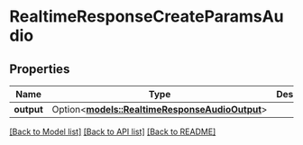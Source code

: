 # RealtimeResponseCreateParamsAudio

## Properties

Name | Type | Description | Notes
------------ | ------------- | ------------- | -------------
**output** | Option<[**models::RealtimeResponseAudioOutput**](RealtimeResponse_audio_output.md)> |  | [optional]

[[Back to Model list]](../README.md#documentation-for-models) [[Back to API list]](../README.md#documentation-for-api-endpoints) [[Back to README]](../README.md)


